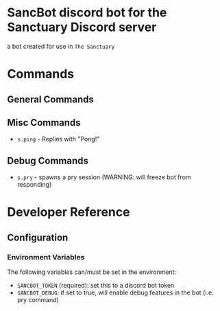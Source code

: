 # SancBot discord bot for the Sanctuary Discord server
a bot created for use in `The Sanctuary`

# Commands
## General Commands

## Misc Commands
* `s.ping` - Replies with "Pong!"
## Debug Commands
* `s.pry` - spawns a pry session (WARNING: will freeze bot from responding)

# Developer Reference
## Configuration
### Environment Variables
The following variables can/must be set in the environment:
* `SANCBOT_TOKEN` (required): set this to a discord bot token
* `SANCBOT_DEBUG`: if set to true, will enable debug features in the bot (i.e. pry command)

